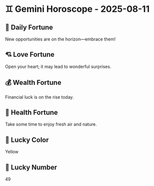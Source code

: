 # ♊ Gemini Horoscope - 2025-08-11

## 🎯 Daily Fortune

New opportunities are on the horizon—embrace them!

## 💘 Love Fortune

Open your heart; it may lead to wonderful surprises.

## 💰 Wealth Fortune

Financial luck is on the rise today.

## 🌱 Health Fortune

Take some time to enjoy fresh air and nature.

## 🎨 Lucky Color

Yellow

## 🔢 Lucky Number

49
